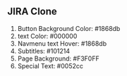 ## JIRA Clone

1. Button Background Color: #1868db
2. text Color: #000000
3. Navmenu text Hover: #1868db
4. Subtitles: #101214
5. Page Background: #F3F0FF
6. Special Text: #0052cc